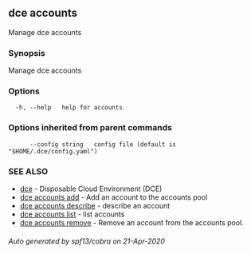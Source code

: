 ## dce accounts

Manage dce accounts

### Synopsis

Manage dce accounts

### Options

```
  -h, --help   help for accounts
```

### Options inherited from parent commands

```
      --config string   config file (default is "$HOME/.dce/config.yaml")
```

### SEE ALSO

* [dce](dce.md)	 - Disposable Cloud Environment (DCE)
* [dce accounts add](dce_accounts_add.md)	 - Add an account to the accounts pool
* [dce accounts describe](dce_accounts_describe.md)	 - describe an account
* [dce accounts list](dce_accounts_list.md)	 - list accounts
* [dce accounts remove](dce_accounts_remove.md)	 - Remove an account from the accounts pool.

###### Auto generated by spf13/cobra on 21-Apr-2020
